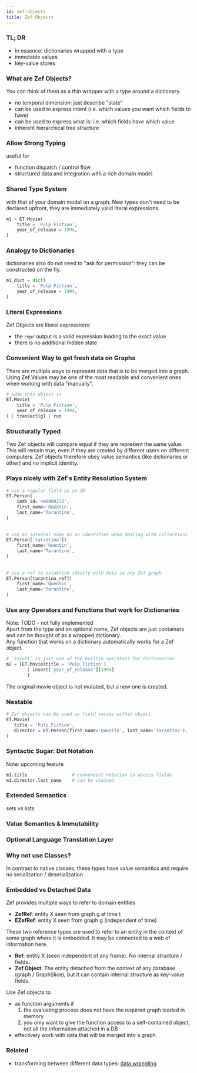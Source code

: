 ```yaml
---
id: zef-objects
title: Zef Objects
---
```


  
### TL; DR  
- in essence: dictionaries wrapped with a type  
- immutable values  
- key-value stores  
  
  
  
### What are Zef Objects?  
You can think of them as a thin wrapper with a type around a dictionary.  
- no temporal dimension: just describe "state"  
- can be used to express intent (i.e. which values you want which fields to have)  
- can be used to express what is: i.e. which fields have which value  
- inherent hierarchical tree structure  
  
  
  
### Allow Strong Typing  
useful for  
- function dispatch / control flow  
- structured data and integration with a rich domain model  
  
  
### Shared Type System  
with that of your domain model on a graph. New types don't need to be declared upfront, they are immediately valid literal expressions.  
```python  
m1 = ET.Movie(  
	title = 'Pulp Fiction',  
	year_of_release = 1994,  
)  
```  
  
  
### Analogy to Dictionaries  
dictionaries also do not need to "ask for permission": they can be constructed on the fly.  
```python  
m1_dict = dict(  
	title = 'Pulp Fiction',  
	year_of_release = 1994,  
)  
```  
  
  
### Literal Expressions  
Zef Objects are literal expressions:   
- the `repr` output is a valid expression leading to the exact value  
- there is no additional hidden state  
  
  
### Convenient Way to get fresh data on Graphs  
There are multiple ways to represent data that is to be merged into a graph. Using Zef Values may be one of the most readable and convenient ones when working with data "manually".  
```python  
# adds this object in   
ET.Movie(  
	title = 'Pulp Fiction',  
	year_of_release = 1994,  
) | transact[g] | run  
```  
  
  
### Structurally Typed  
Two Zef objects will compare equal if they are represent the same value. This will remain true, even if they are created by different users on different computers. Zef objects therefore obey value semantics (like dictionaries or other) and no implicit identity.  
  
  
### Plays nicely with Zef's Entity Resolution System  
```python  
# use a regular field as an ID  
ET.Person(  
	imdb_id='nm0000233',       
	first_name='Quentin',   
	last_name='Tarantino',  
)  
  
  
# use an internal name as an identifier when dealing with collections  
ET.Person['tarantino'](  
	first_name='Quentin',   
	last_name='Tarantino',  
)  
  
  
# use a ref to establish idenity with data in any Zef graph  
ET.Person[tarantino_ref](       
	first_name='Quentin',   
	last_name='Tarantino',  
)  
```  
  
  
  
### Use any Operators and Functions that work  for Dictionaries  
Note: TODO - not fully implemented  
Apart from the type and an optional name, Zef objects are just containers and can be thought of as a wrapped dictionary.  
Any function that works on a dictionary automatically works for a Zef object.  
```python  
# `insert` is just one of the builtin operators for dictionaries  
m2 = (ET.Movie(title = 'Pulp Fiction')   
		| insert['year_of_release'][1994]     
		)  
```  
The original movie object is not mutated, but a new one is created.  
  
  
### Nestable  
```python  
# Zef objects can be used as field values within object.  
ET.Movie(  
   title = 'Pulp Fiction',  
   director = ET.Person(first_name='Quentin', last_name='Tarantino'),  
)  
```  
  
  
### Syntactic Sugar: Dot Notation  
Note: upcoming feature  
```python  
m1.title                 # convenient notation to access fields  
m1.director.last_name    # can be chained  
```  
  
  
### Extended Semantics  
sets vs lists  
  
  
### Value Semantics & Immutability  
  
  
  
### Optional Language Translation Layer  
  
  
  
### Why not use Classes?  
In contrast to native classes, these types have value semantics and require no serialization / deserialization  
  
  
  
### Embedded vs Detached Data  
Zef provides multiple ways to refer to domain entities  
- **ZefRef**: entity X seen from graph g at time t  
- **EZefRef**: entity X seen from graph g (independent of time)  
  
These two reference types are used to refer to an entity in the context of some graph where it is embedded. It may be connected to a web of information here.  
  
- **Ref**: entity X (seen independent of any frame). No internal structure / fields.  
- **Zef Object**: The entity detached from the context of any database (graph / GraphSlice), but it can contain internal structure as key-value fields.   
  
Use Zef objects to  
- as function arguments if   
	1. the evaluating process does not have the required graph loaded in memory  
	2. you only want to give the function access to a self-contained object, not all the information attached in a DB  
- effectively work with data that will be merged into a graph  
  
  
  
### Related  
- transforming between different data types: [data wrangling](data-wrangling)